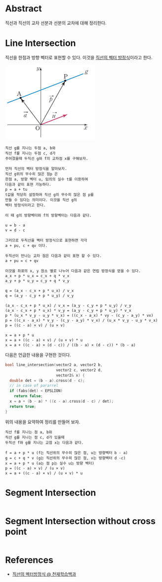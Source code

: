 # Abstract

직선과 직선의 교차 선분과 선분의 교차에 대해 정리한다.

# Line Intersection

직선을 한점과 방향 벡터로 표현할 수 있다. 이것을 [직선의 벡터
방정식](http://koc.chunjae.co.kr/Dic/dicDetail.do?idx=22585)이라고
한다.

![](../_img/line_vector_eq.png)

```
직선 g를 지나는 두점 a, b와
직선 f를 지나는 두점 c, d가
주어졌을때 두직선 g와 f의 교차점 x를 구해보자.

먼저 직선의 벡터 방정식을 알아보자.
직선 g위의 무수히 많은 점p 은 
한점 a, 방향 벡터 u, 임의의 실수 t를 이용하여
다음과 같이 표현 가능하다.
p = a + tu
t값을 적당히 설정하여 직선 g의 무수히 많은 점 p를
만들 수 있다는 의미이다. 이것을 직선 g의
벡터 방정식이라고 한다.

이 때 g의 방향벡터와 f의 방향벡터는 다음과 같다.

u = b - a
v = d - c

그러므로 두직선을 벡터 방정식으로 표현하면 각각
a + pu, c + qv 이다.

두직선이 만나는 교차 점은 다음과 같이 표현 할 수 있다.
a + pu = c + qv

이것을 좌표의 x, y 원소 별로 나누어 다음과 같은 연립 방정식을 얻을 수 있다.
a_x + p * u_x = c_x + q * v_x
a_y + p * u_y = c_y + q * v_y

q = (a_x - c_x + p * u_x) / v_x
q = (a_y - c_y + p * u_y) / v_y

(a_x - c_x + p * u_x) / v_x = (a_y - c_y + p * u_y) / v_y
(a_x - c_x + p * u_x) * v_y = (a_y - c_y + p * u_y) * v_x
p * (u_x * v_y - u_y * v_x) = ((c_x - a_x) * vy - (c_y - a_y) * vx)
p = ((c_x - a_x) * v_y - (c_y - a_y) * v_x) / (u_x * v_y - u_y * v_x)
p = ((c - a) × v) / (u × v)

x = a + p * u
x = a + ((c - a) × v) / (u × v) * u
x = a + ((c - a) × (d - c)) / ((b - a) × (d - c)) * (b - a)
```

다음은 언급한 내용을 구현한 것이다.

```cpp
bool line_intersection(vector2 a, vector2 b,
                       vector2 c, vector2 d,
                       vector2& x) {
  double det = (b - a).cross(d - c);
  // in case of pararrel
  if (fabs(det) < EPSLION)
    return false;
  x = a + (b - a) * ((c - a).cross(d - c) / det);
  return true;
}
```

위의 내용을 요약하여 정리를 만들어 보자.

```
직선 f를 지나는 점 a, b와
직선 g를 지나는 점 c, d가 있을때
두직선 f와 g를 지나는 교점 x는 다음과 같다.

f = a + p * u (f는 직선위의 무수히 많은 점, u는 방향벡터 b - a)
g = c + q * v (g는 직선위의 무수히 많은 점, v는 방향벡터 d -c)
x = a + p * u (a는 점 p는 실수 u는 방향 벡터)
p = ((c - a) × v) / (u × v)
x = a + ((c - a) × v) / (u × v) * u
```

# Segment Intersection


```cpp
```

# Segment Intersection without cross point

```cpp
```


# References

* [직선의 벡터방정식 @ 천재학습백과](http://koc.chunjae.co.kr/Dic/dicDetail.do?idx=22585)
